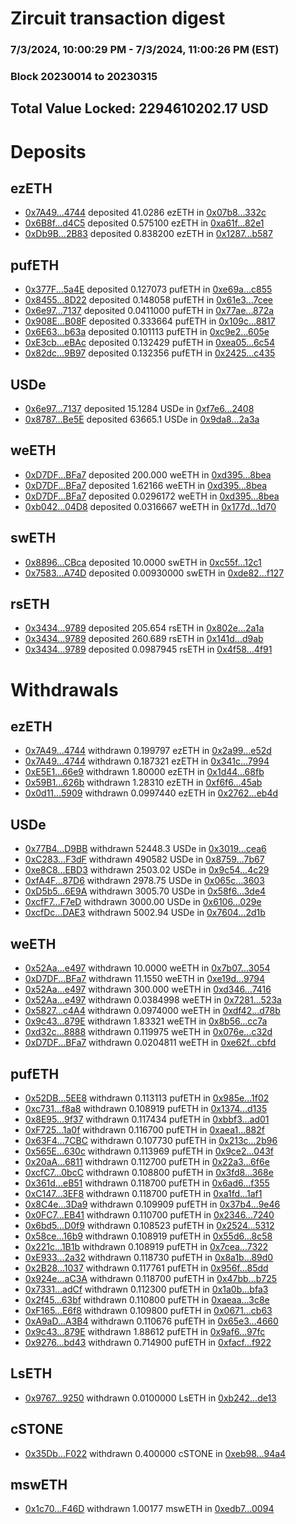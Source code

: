 # Zircuit transaction digest
### 7/3/2024, 10:00:29 PM - 7/3/2024, 11:00:26 PM (EST)
### Block 20230014 to 20230315

## Total Value Locked: 2294610202.17 USD

# Deposits
## ezETH
- [0x7A49...4744](https://etherscan.io/address/0x7A493Be5c2ce014cD049Bf178a1ac0Db1B434744) deposited 41.0286 ezETH in [0x07b8...332c](https://etherscan.io/tx/0x7A493Be5c2ce014cD049Bf178a1ac0Db1B434744)
- [0x6B8f...d4C5](https://etherscan.io/address/0x6B8f0F21f4A6941A3745dc6c6aA1Cdc918EAd4C5) deposited 0.575100 ezETH in [0xa61f...82e1](https://etherscan.io/tx/0x6B8f0F21f4A6941A3745dc6c6aA1Cdc918EAd4C5)
- [0xDb9B...2B83](https://etherscan.io/address/0xDb9B4f23f19438e8085B4FFa795Fe7E2cD142B83) deposited 0.838200 ezETH in [0x1287...b587](https://etherscan.io/tx/0xDb9B4f23f19438e8085B4FFa795Fe7E2cD142B83)
## pufETH
- [0x377F...5a4E](https://etherscan.io/address/0x377F53741316463266f6f57C02F1423CE3ce5a4E) deposited 0.127073 pufETH in [0xe69a...c855](https://etherscan.io/tx/0x377F53741316463266f6f57C02F1423CE3ce5a4E)
- [0x8455...8D22](https://etherscan.io/address/0x84557A5ae526F234E02535273cd82D62aC678D22) deposited 0.148058 pufETH in [0x61e3...7cee](https://etherscan.io/tx/0x84557A5ae526F234E02535273cd82D62aC678D22)
- [0x6e97...7137](https://etherscan.io/address/0x6e970691FB2c904DBAB8BdEfBaB268345a307137) deposited 0.0411000 pufETH in [0x77ae...872a](https://etherscan.io/tx/0x6e970691FB2c904DBAB8BdEfBaB268345a307137)
- [0x908E...B08F](https://etherscan.io/address/0x908E8E8084d660f8f9054AA8Ad1B31380d04B08F) deposited 0.333664 pufETH in [0x109c...8817](https://etherscan.io/tx/0x908E8E8084d660f8f9054AA8Ad1B31380d04B08F)
- [0x6E63...b63a](https://etherscan.io/address/0x6E636f59BeC60C5b23c6720d38EC55dE8F00b63a) deposited 0.101113 pufETH in [0xc9e2...605e](https://etherscan.io/tx/0x6E636f59BeC60C5b23c6720d38EC55dE8F00b63a)
- [0xE3cb...eBAc](https://etherscan.io/address/0xE3cbeeB351d6e780fd38E378897B21d0C422eBAc) deposited 0.132429 pufETH in [0xea05...6c54](https://etherscan.io/tx/0xE3cbeeB351d6e780fd38E378897B21d0C422eBAc)
- [0x82dc...9B97](https://etherscan.io/address/0x82dc5dD210D172A5d822ED13d87087e1EB2a9B97) deposited 0.132356 pufETH in [0x2425...c435](https://etherscan.io/tx/0x82dc5dD210D172A5d822ED13d87087e1EB2a9B97)
## USDe
- [0x6e97...7137](https://etherscan.io/address/0x6e970691FB2c904DBAB8BdEfBaB268345a307137) deposited 15.1284 USDe in [0xf7e6...2408](https://etherscan.io/tx/0x6e970691FB2c904DBAB8BdEfBaB268345a307137)
- [0x8787...Be5E](https://etherscan.io/address/0x8787f08Bd93b5CD614FB18040cef5f7c78e5Be5E) deposited 63665.1 USDe in [0x9da8...2a3a](https://etherscan.io/tx/0x8787f08Bd93b5CD614FB18040cef5f7c78e5Be5E)
## weETH
- [0xD7DF...BFa7](https://etherscan.io/address/0xD7DF7E085214743530afF339aFC420c7c720BFa7) deposited 200.000 weETH in [0xd395...8bea](https://etherscan.io/tx/0xD7DF7E085214743530afF339aFC420c7c720BFa7)
- [0xD7DF...BFa7](https://etherscan.io/address/0xD7DF7E085214743530afF339aFC420c7c720BFa7) deposited 1.62166 weETH in [0xd395...8bea](https://etherscan.io/tx/0xD7DF7E085214743530afF339aFC420c7c720BFa7)
- [0xD7DF...BFa7](https://etherscan.io/address/0xD7DF7E085214743530afF339aFC420c7c720BFa7) deposited 0.0296172 weETH in [0xd395...8bea](https://etherscan.io/tx/0xD7DF7E085214743530afF339aFC420c7c720BFa7)
- [0xb042...04D8](https://etherscan.io/address/0xb04285E7c08834Bd4F6b42e1584db5b02ddf04D8) deposited 0.0316667 weETH in [0x177d...1d70](https://etherscan.io/tx/0xb04285E7c08834Bd4F6b42e1584db5b02ddf04D8)
## swETH
- [0x8896...CBca](https://etherscan.io/address/0x88961D145A94c506956839Def9f4F3206708CBca) deposited 10.0000 swETH in [0xc55f...12c1](https://etherscan.io/tx/0x88961D145A94c506956839Def9f4F3206708CBca)
- [0x7583...A74D](https://etherscan.io/address/0x75834E343019490577182150146700838a9DA74D) deposited 0.00930000 swETH in [0xde82...f127](https://etherscan.io/tx/0x75834E343019490577182150146700838a9DA74D)
## rsETH
- [0x3434...9789](https://etherscan.io/address/0x34349c5569e7B846c3558961552D2202760A9789) deposited 205.654 rsETH in [0x802e...2a1a](https://etherscan.io/tx/0x34349c5569e7B846c3558961552D2202760A9789)
- [0x3434...9789](https://etherscan.io/address/0x34349c5569e7B846c3558961552D2202760A9789) deposited 260.689 rsETH in [0x141d...d9ab](https://etherscan.io/tx/0x34349c5569e7B846c3558961552D2202760A9789)
- [0x3434...9789](https://etherscan.io/address/0x34349c5569e7B846c3558961552D2202760A9789) deposited 0.0987945 rsETH in [0x4f58...4f91](https://etherscan.io/tx/0x34349c5569e7B846c3558961552D2202760A9789)
# Withdrawals
## ezETH
- [0x7A49...4744](https://etherscan.io/address/0x7A493Be5c2ce014cD049Bf178a1ac0Db1B434744) withdrawn 0.199797 ezETH in [0x2a99...e52d](https://etherscan.io/tx/0x7A493Be5c2ce014cD049Bf178a1ac0Db1B434744)
- [0x7A49...4744](https://etherscan.io/address/0x7A493Be5c2ce014cD049Bf178a1ac0Db1B434744) withdrawn 0.187321 ezETH in [0x341c...7994](https://etherscan.io/tx/0x7A493Be5c2ce014cD049Bf178a1ac0Db1B434744)
- [0xE5E1...66e9](https://etherscan.io/address/0xE5E1c9Ea7f7F89C701fc778203D74840a99566e9) withdrawn 1.80000 ezETH in [0x1d44...68fb](https://etherscan.io/tx/0xE5E1c9Ea7f7F89C701fc778203D74840a99566e9)
- [0x59B1...626b](https://etherscan.io/address/0x59B19EF793a4e9a0354C4Ce48723C1012c2d626b) withdrawn 1.28310 ezETH in [0xf6f6...45ab](https://etherscan.io/tx/0x59B19EF793a4e9a0354C4Ce48723C1012c2d626b)
- [0x0d11...5909](https://etherscan.io/address/0x0d11f24148Ccee8e7145D27764e397c0A5a05909) withdrawn 0.0997440 ezETH in [0x2762...eb4d](https://etherscan.io/tx/0x0d11f24148Ccee8e7145D27764e397c0A5a05909)
## USDe
- [0x77B4...D9BB](https://etherscan.io/address/0x77B4c9590c486B0b8D32D526A7dEB7C6364bD9BB) withdrawn 52448.3 USDe in [0x3019...cea6](https://etherscan.io/tx/0x77B4c9590c486B0b8D32D526A7dEB7C6364bD9BB)
- [0xC283...F3dF](https://etherscan.io/address/0xC283b1AB8fe48B5A9C100e6DF72c676e8B29F3dF) withdrawn 490582 USDe in [0x8759...7b67](https://etherscan.io/tx/0xC283b1AB8fe48B5A9C100e6DF72c676e8B29F3dF)
- [0xe8C8...EBD3](https://etherscan.io/address/0xe8C8eA20A7c47DD979947F1a6229Ff9AC68fEBD3) withdrawn 2503.02 USDe in [0x9c54...4c29](https://etherscan.io/tx/0xe8C8eA20A7c47DD979947F1a6229Ff9AC68fEBD3)
- [0xfA4F...87D6](https://etherscan.io/address/0xfA4F58Ab198f6Ac64c9081A65B1C27feACAE87D6) withdrawn 2978.75 USDe in [0x065c...3603](https://etherscan.io/tx/0xfA4F58Ab198f6Ac64c9081A65B1C27feACAE87D6)
- [0xD5b5...6E9A](https://etherscan.io/address/0xD5b5f21e56831a1D78FC8404be9356360bFb6E9A) withdrawn 3005.70 USDe in [0x58f6...3de4](https://etherscan.io/tx/0xD5b5f21e56831a1D78FC8404be9356360bFb6E9A)
- [0xcfF7...F7eD](https://etherscan.io/address/0xcfF754F0e8E8913Ba454B4629D3A20dbE898F7eD) withdrawn 3000.00 USDe in [0x6106...029e](https://etherscan.io/tx/0xcfF754F0e8E8913Ba454B4629D3A20dbE898F7eD)
- [0xcfDc...DAE3](https://etherscan.io/address/0xcfDcb27c3789657202fdDD9809873269EA38DAE3) withdrawn 5002.94 USDe in [0x7604...2d1b](https://etherscan.io/tx/0xcfDcb27c3789657202fdDD9809873269EA38DAE3)
## weETH
- [0x52Aa...e497](https://etherscan.io/address/0x52Aa899454998Be5b000Ad077a46Bbe360F4e497) withdrawn 10.0000 weETH in [0x7b07...3054](https://etherscan.io/tx/0x52Aa899454998Be5b000Ad077a46Bbe360F4e497)
- [0xD7DF...BFa7](https://etherscan.io/address/0xD7DF7E085214743530afF339aFC420c7c720BFa7) withdrawn 11.1550 weETH in [0xe19d...9794](https://etherscan.io/tx/0xD7DF7E085214743530afF339aFC420c7c720BFa7)
- [0x52Aa...e497](https://etherscan.io/address/0x52Aa899454998Be5b000Ad077a46Bbe360F4e497) withdrawn 300.000 weETH in [0xd346...7416](https://etherscan.io/tx/0x52Aa899454998Be5b000Ad077a46Bbe360F4e497)
- [0x52Aa...e497](https://etherscan.io/address/0x52Aa899454998Be5b000Ad077a46Bbe360F4e497) withdrawn 0.0384998 weETH in [0x7281...523a](https://etherscan.io/tx/0x52Aa899454998Be5b000Ad077a46Bbe360F4e497)
- [0x5827...c4A4](https://etherscan.io/address/0x5827B9e79Af65F9FD6a514E1DACDdb04F802c4A4) withdrawn 0.0974000 weETH in [0xdf42...d78b](https://etherscan.io/tx/0x5827B9e79Af65F9FD6a514E1DACDdb04F802c4A4)
- [0x9c43...879E](https://etherscan.io/address/0x9c431e44899DaBD9eB030A10B0EAa05d6718879E) withdrawn 1.83321 weETH in [0x8b56...cc7a](https://etherscan.io/tx/0x9c431e44899DaBD9eB030A10B0EAa05d6718879E)
- [0xd32c...8888](https://etherscan.io/address/0xd32c80c71627c9aA7c82F289012F083B88888888) withdrawn 0.119975 weETH in [0x076e...c32d](https://etherscan.io/tx/0xd32c80c71627c9aA7c82F289012F083B88888888)
- [0xD7DF...BFa7](https://etherscan.io/address/0xD7DF7E085214743530afF339aFC420c7c720BFa7) withdrawn 0.0204811 weETH in [0xe62f...cbfd](https://etherscan.io/tx/0xD7DF7E085214743530afF339aFC420c7c720BFa7)
## pufETH
- [0x52DB...5EE8](https://etherscan.io/address/0x52DB31190e92d329AF44d36337aE977059315EE8) withdrawn 0.113113 pufETH in [0x985e...1f02](https://etherscan.io/tx/0x52DB31190e92d329AF44d36337aE977059315EE8)
- [0xc731...f8a8](https://etherscan.io/address/0xc731B9B45dFC39f534ff8DD4c6C490d41f5Ff8a8) withdrawn 0.108919 pufETH in [0x1374...d135](https://etherscan.io/tx/0xc731B9B45dFC39f534ff8DD4c6C490d41f5Ff8a8)
- [0x8E95...9f37](https://etherscan.io/address/0x8E956F83cA67D817dbEc782082b2482B91779f37) withdrawn 0.117434 pufETH in [0xbbf3...ad01](https://etherscan.io/tx/0x8E956F83cA67D817dbEc782082b2482B91779f37)
- [0xF725...1a0f](https://etherscan.io/address/0xF7259396dDc4DBACdFaE775b921FE4C59Acf1a0f) withdrawn 0.116700 pufETH in [0xaea1...882f](https://etherscan.io/tx/0xF7259396dDc4DBACdFaE775b921FE4C59Acf1a0f)
- [0x63F4...7CBC](https://etherscan.io/address/0x63F483028839Be17A8819AA9Cb0B25C6d5E17CBC) withdrawn 0.107730 pufETH in [0x213c...2b96](https://etherscan.io/tx/0x63F483028839Be17A8819AA9Cb0B25C6d5E17CBC)
- [0x565E...630c](https://etherscan.io/address/0x565E4b91c0d61e40dAfe3d4dd6027EB9074d630c) withdrawn 0.113969 pufETH in [0x9ce2...043f](https://etherscan.io/tx/0x565E4b91c0d61e40dAfe3d4dd6027EB9074d630c)
- [0x20aA...6811](https://etherscan.io/address/0x20aAdf778D07F865025444Bc2812f2D891B96811) withdrawn 0.112700 pufETH in [0x22a3...6f6e](https://etherscan.io/tx/0x20aAdf778D07F865025444Bc2812f2D891B96811)
- [0xcfC7...0bcC](https://etherscan.io/address/0xcfC72b3304Cc92D1B6C192188A2197B5C3670bcC) withdrawn 0.108800 pufETH in [0x3fd8...368e](https://etherscan.io/tx/0xcfC72b3304Cc92D1B6C192188A2197B5C3670bcC)
- [0x361d...eB51](https://etherscan.io/address/0x361d1D319d2f160d50727CC75F113C521536eB51) withdrawn 0.118700 pufETH in [0x6ad6...f355](https://etherscan.io/tx/0x361d1D319d2f160d50727CC75F113C521536eB51)
- [0xC147...3EF8](https://etherscan.io/address/0xC14706dd2CcC0E75f5aD64F80EB19C95a0F23EF8) withdrawn 0.118700 pufETH in [0xa1fd...1af1](https://etherscan.io/tx/0xC14706dd2CcC0E75f5aD64F80EB19C95a0F23EF8)
- [0x8C4e...3Da9](https://etherscan.io/address/0x8C4eFd6Fa04cC16F4A5cd89c609E044eF7703Da9) withdrawn 0.109909 pufETH in [0x37b4...9e46](https://etherscan.io/tx/0x8C4eFd6Fa04cC16F4A5cd89c609E044eF7703Da9)
- [0x0FC7...EB41](https://etherscan.io/address/0x0FC7B29C94089fA38c2f3151fd415CFFEB27EB41) withdrawn 0.110700 pufETH in [0x2346...7240](https://etherscan.io/tx/0x0FC7B29C94089fA38c2f3151fd415CFFEB27EB41)
- [0x6bd5...D0f9](https://etherscan.io/address/0x6bd5dfac3d888B63f57770034dCbF6977e96D0f9) withdrawn 0.108523 pufETH in [0x2524...5312](https://etherscan.io/tx/0x6bd5dfac3d888B63f57770034dCbF6977e96D0f9)
- [0x58ce...16b9](https://etherscan.io/address/0x58ceB5AD741D3A591Cb19b66394eE1E98Fcc16b9) withdrawn 0.108919 pufETH in [0x55d6...8c58](https://etherscan.io/tx/0x58ceB5AD741D3A591Cb19b66394eE1E98Fcc16b9)
- [0x221c...1B1b](https://etherscan.io/address/0x221c9e26Fc1658861b0D49A014F5CE2FD5881B1b) withdrawn 0.108919 pufETH in [0x7cea...7322](https://etherscan.io/tx/0x221c9e26Fc1658861b0D49A014F5CE2FD5881B1b)
- [0xE933...2a32](https://etherscan.io/address/0xE93398428c20C1ee35e4cFB5b1239CE7Ae812a32) withdrawn 0.118730 pufETH in [0x8a1b...89d0](https://etherscan.io/tx/0xE93398428c20C1ee35e4cFB5b1239CE7Ae812a32)
- [0x2B28...1037](https://etherscan.io/address/0x2B289EFa4Cb332DdCAad134698710Aaa6a591037) withdrawn 0.117761 pufETH in [0x956f...85dd](https://etherscan.io/tx/0x2B289EFa4Cb332DdCAad134698710Aaa6a591037)
- [0x924e...aC3A](https://etherscan.io/address/0x924e1a370610D01c56Ba9fea539145ED67C7aC3A) withdrawn 0.118700 pufETH in [0x47bb...b725](https://etherscan.io/tx/0x924e1a370610D01c56Ba9fea539145ED67C7aC3A)
- [0x7331...adCf](https://etherscan.io/address/0x7331095ce72293f4BB8d6B0b7f692D02B361adCf) withdrawn 0.112300 pufETH in [0x1a0b...bfa3](https://etherscan.io/tx/0x7331095ce72293f4BB8d6B0b7f692D02B361adCf)
- [0x2f45...63bf](https://etherscan.io/address/0x2f4579943d7aB78b5196a2299526F28396c963bf) withdrawn 0.110800 pufETH in [0xaeaa...3c8e](https://etherscan.io/tx/0x2f4579943d7aB78b5196a2299526F28396c963bf)
- [0xF165...E6f8](https://etherscan.io/address/0xF1656A2A09543205b93285617C28cE5Eb8e8E6f8) withdrawn 0.109800 pufETH in [0x0671...cb63](https://etherscan.io/tx/0xF1656A2A09543205b93285617C28cE5Eb8e8E6f8)
- [0xA9aD...A3B4](https://etherscan.io/address/0xA9aD8D08a5a635c07cA1aF83805b5A3E2286A3B4) withdrawn 0.110676 pufETH in [0x65e3...4660](https://etherscan.io/tx/0xA9aD8D08a5a635c07cA1aF83805b5A3E2286A3B4)
- [0x9c43...879E](https://etherscan.io/address/0x9c431e44899DaBD9eB030A10B0EAa05d6718879E) withdrawn 1.88612 pufETH in [0x9af6...97fc](https://etherscan.io/tx/0x9c431e44899DaBD9eB030A10B0EAa05d6718879E)
- [0x9276...bd43](https://etherscan.io/address/0x92762Bca9326743e89fAd9f48CF21726E363bd43) withdrawn 0.714900 pufETH in [0xfacf...f922](https://etherscan.io/tx/0x92762Bca9326743e89fAd9f48CF21726E363bd43)
## LsETH
- [0x9767...9250](https://etherscan.io/address/0x97675D5D3fFd22401B78bA4C0a34fAAdd2039250) withdrawn 0.0100000 LsETH in [0xb242...de13](https://etherscan.io/tx/0x97675D5D3fFd22401B78bA4C0a34fAAdd2039250)
## cSTONE
- [0x35Db...F022](https://etherscan.io/address/0x35Db86F3c27649CB19bE0cfbD701A3Daa589F022) withdrawn 0.400000 cSTONE in [0xeb98...94a4](https://etherscan.io/tx/0x35Db86F3c27649CB19bE0cfbD701A3Daa589F022)
## mswETH
- [0x1c70...F46D](https://etherscan.io/address/0x1c707a73802d22f79C1D79B82455dB43e84fF46D) withdrawn 1.00177 mswETH in [0xedb7...0094](https://etherscan.io/tx/0x1c707a73802d22f79C1D79B82455dB43e84fF46D)
